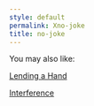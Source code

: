 ```yaml
---
style: default
permalink: Xno-joke
title: no-joke
---
```

You may also like:

[Lending a Hand](http://scp-wiki.net/lending-a-hand)

[Interference](http://scp-wiki.net/interference)
